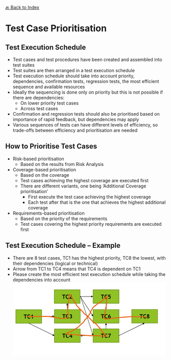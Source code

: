 [🔙 Back to Index](../index.md)

# Test Case Prioritisation
## Test Execution Schedule
* Test cases and test procedures have been created and assembled into test suites
* Test suites are then arranged in a test execution schedule
* Test execution schedule should take into account priority, dependencies, confirmation tests, regression tests, the most efficient sequence and available resources
* Ideally the sequencing is done only on priority but this is not possible if there are dependencies:
  * On lower priority test cases
  * Across test cases
* Confirmation and regression tests should also be prioritised based on importance of rapid feedback, but dependencies may apply
* Various sequences of tests can have different levels of efficiency, so trade-offs between efficiency and prioritisation are needed

## How to Prioritise Test Cases
* Risk-based prioritisation
  * Based on the results from Risk Analysis
* Coverage-based prioritisation
  * Based on the coverage
  * Test cases achieving the highest coverage are executed first
  * There are different variants, one being ‘Additional Coverage prioritisation’
    * First execute the test case achieving the highest coverage
    * Each test after that is the one that achieves the highest additional coverage
* Requirements-based prioritisation
  * Based on the priority of the requirements
  * Test cases covering the highest priority requirements are executed first

## Test Execution Schedule – Example
* There are 8 test cases, TC1 has the highest priority, TC8 the lowest, with their dependencies (logical or technical)
* Arrow from TC1 to TC4 means that TC4 is dependent on TC1
* Please create the most efficient test execution schedule while taking the dependencies into account
![image8.png](assets/image8.png)
